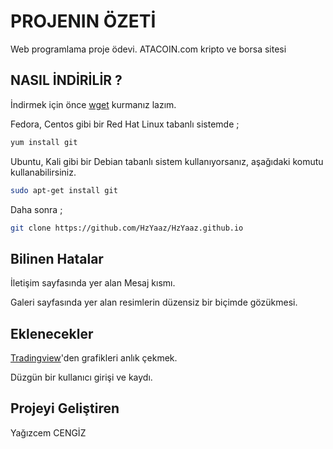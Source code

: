 # PROJENIN ÖZETİ

Web programlama proje ödevi. ATACOIN.com kripto ve borsa sitesi

## NASIL İNDİRİLİR ?

İndirmek için önce [wget](https://www.gnu.org/software/wget/) kurmanız lazım.


Fedora, Centos gibi bir Red Hat Linux tabanlı sistemde ;
```bash
yum install git
```

Ubuntu, Kali gibi bir Debian tabanlı sistem kullanıyorsanız, aşağıdaki komutu kullanabilirsiniz.
```bash
sudo apt-get install git
```

Daha sonra ;

```bash
git clone https://github.com/HzYaaz/HzYaaz.github.io
```

## Bilinen Hatalar

İletişim sayfasında yer alan Mesaj kısmı.

Galeri sayfasında yer alan resimlerin düzensiz bir biçimde gözükmesi.

## Eklenecekler
   [Tradingview](https://tr.tradingview.com/chart/)'den grafikleri anlık çekmek. 
   
   Düzgün bir kullanıcı girişi ve kaydı.

## Projeyi Geliştiren
Yağızcem CENGİZ
